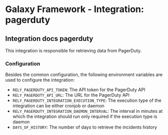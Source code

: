 # Galaxy Framework - Integration: pagerduty


## Integration docs pagerduty

This integration is responsible for retrieving data from PagerDuty.

### Configuration

Besides the common configuration, the following environment variables are used to configure the integration:

- `RELY_PAGERDUTY_API_TOKEN`: The API token for the PagerDuty API
- `RELY_PAGERDUTY_API_URL`: The URL for the PagerDuty API
- `RELY_PAGERDUTY_INTEGRATION_EXECUTION_TYPE`: The execution type of the integration can be either cronjob or daemon
- `RELY_PAGERDUTY_INTEGRATION_DAEMON_INTERVAL`: The interval in minutes at which the integration should run only required if the execution type is daemon
- `DAYS_OF_HISTORY`: The number of days to retrieve the incidents history
